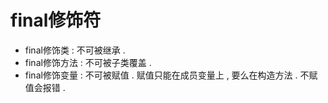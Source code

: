 # final修饰符

* final修饰类 : 不可被继承 .
* final修饰方法 : 不可被子类覆盖 .
* final修饰变量 : 不可被赋值 . 赋值只能在成员变量上 , 要么在构造方法 . 不赋值会报错 .  



